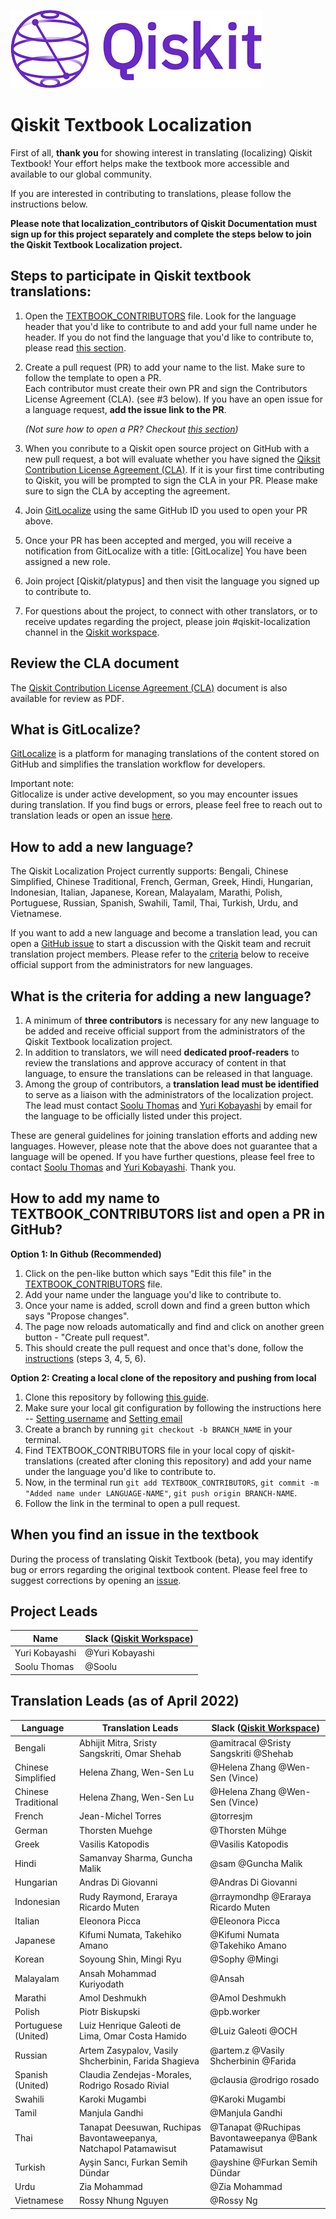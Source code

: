 ![Image](images/qiskit-logo-purple.png?raw=true)

# Qiskit Textbook Localization

First of all, **thank you** for showing interest in translating (localizing) Qiskit Textbook! Your effort helps make the textbook more accessible and available to our global community.

If you are interested in contributing to translations, please follow the instructions below.</br>

**Please note that localization_contributors of Qiskit Documentation must sign up for this project separately and complete the steps below to join the Qiskit Textbook Localization project.**


## Steps to participate in Qiskit textbook translations:

1. Open the [TEXTBOOK_CONTRIBUTORS](https://github.com/qiskit-community/qiskit-translations/TEXTBOOK_CONTRIBUTORS) file. Look for the language header that you'd like to contribute to and add your full name under he header. If you do not find the language that you'd like to contribute to, please read [this section](#how-to-add-a-new-language).<br/>
2. Create a pull request (PR) to add your name to the list. Make sure to follow the template to open a PR.<br/>
Each contributor must create their own PR and sign the Contributors License Agreement (CLA). (see #3 below).
If you have an open issue for a language request, **add the issue link to the PR**.

   _(Not sure how to open a PR? Checkout [this section](#how-to-add-my-name-to-textbook_contributors-list-and-open-a-pr-in-github))_
   
3. When you conribute to a Qiskit open source project on GitHub with a new pull request, a bot will evaluate whether you have signed the [Qiksit Contribution License Agreement (CLA)](https://qiskit.org/license/qiskit-cla.pdf). If it is your first time contributing to Qiskit, you will be prompted to sign the CLA in your PR. Please make sure to sign the CLA by accepting the agreement.<br/>
4. Join [GitLocalize](https://gitlocalize.com) using the same GitHub ID you used to open your PR above.  
5. Once your PR has been accepted and merged, you will receive a notification from GitLocalize with a title: [GitLocalize] You have been assigned a new role.<br/>
6. Join project [Qiskit/platypus] and then visit the language you signed up to contribute to.<br/>
7. For questions about the project, to connect with other translators, or to receive updates regarding the project, please join #qiskit-localization channel in the [Qiskit workspace](http://ibm.co/joinqiskitslack). <br/>

## Review the CLA document
The [Qiskit Contribution License Agreement (CLA)](https://qiskit.org/license/qiskit-cla.pdf) document is also available for review as PDF.

## What is GitLocalize?

[GitLocalize](https://gitlocalize.com) is a platform for managing translations of the content stored on GitHub and simplifies the translation workflow for developers.

Important note:<br/>
Gitlocalize is under active development, so you may encounter issues during translation. If you find bugs or errors, please feel free to reach out to translation leads or open an issue [here](https://github.com/gitlocalize/gitlocalize-ibm/issues). 


## How to add a new language?

The Qiskit Localization Project currently supports: Bengali, Chinese Simplified, Chinese Traditional, French, German, Greek, Hindi, Hungarian, Indonesian, Italian, Japanese, Korean, Malayalam, Marathi, Polish, Portuguese, Russian, Spanish, Swahili, Tamil, Thai, Turkish, Urdu, and Vietnamese. 

If you want to add a new language and become a translation lead, you can open a [GitHub issue](https://github.com/qiskit-community/qiskit-translations/issues/new/choose) to start a discussion with the Qiskit team and recruit translation project members. Please refer to the [criteria](#what-is-the-criteria-for-adding-a-new-language?) below to receive official support from the administrators for new languages.


## What is the criteria for adding a new language?

1. A minimum of **three contributors** is necessary for any new language to be added and receive official support from the administrators of the Qiskit Textbook localization project.<br/>
2. In addition to translators, we will need **dedicated proof-readers** to review the translations and approve accuracy of content in that language, to ensure the translations can be released in that language.<br/>
3. Among the group of contributors, a **translation lead must be identified** to serve as a liaison with the administrators of the localization project. The lead must contact [Soolu Thomas](mailto:soolu.thomas@ibm.com?subject=[GitHub]%20Qiskit%20Documentation%20Translation) and [Yuri Kobayashi](mailto:yurik@jp.ibm.com?subject=[GitHub]%20Qiskit%20Documentation%20Translation) by email for the language to be officially listed under this project. <br/>

These are general guidelines for joining translation efforts and adding new languages.
However, please note that the above does not guarantee that a language will be opened.
If you have further questions, please feel free to contact [Soolu Thomas](mailto:soolu.thomas@ibm.com?subject=[GitHub]%20Qiskit%20Documentation%20Translation) and [Yuri Kobayashi](mailto:yurik@jp.ibm.com?subject=[GitHub]%20Qiskit%20Documentation%20Translation). Thank you.


## How to add my name to TEXTBOOK_CONTRIBUTORS list and open a PR in GitHub?

**Option 1: In Github (Recommended)**
1. Click on the pen-like button which says "Edit this file" in the [TEXTBOOK_CONTRIBUTORS](https://github.com/qiskit-community/qiskit-translations/blob/master/TEXTBOOK_CONTRIBUTORS) file.
2. Add your name under the language you'd like to contribute to.
3. Once your name is added, scroll down and find a green button which says "Propose changes".
4. The page now reloads automatically and find and click on another green button - "Create pull request".
5. This should create the pull request and once that's done, follow the [instructions](https://github.com/qiskit-community/qiskit-translations/blob/master/TEXTBOOK_README.md#steps-to-participate-in-qiskit-textbook-translations) (steps 3, 4, 5, 6).

**Option 2: Creating a local clone of the repository and pushing from local**
1. Clone this repository by following [this guide](https://docs.github.com/en/github/creating-cloning-and-archiving-repositories/cloning-a-repository-from-github/cloning-a-repository).
2. Make sure your local git configuration by following the instructions here -- [Setting username](https://docs.github.com/en/get-started/getting-started-with-git/setting-your-username-in-git) and [Setting email](https://docs.github.com/en/github/setting-up-and-managing-your-github-user-account/managing-email-preferences/setting-your-commit-email-address#setting-your-commit-email-address-in-git)
3. Create a branch by running `git checkout -b BRANCH_NAME` in your terminal.
4. Find TEXTBOOK_CONTRIBUTORS file in your local copy of qiskit-translations (created after cloning this repository) and add your name under the language you'd like to contribute to.
5. Now, in the terminal run `git add TEXTBOOK_CONTRIBUTORS`, `git commit -m "Added name under LANGUAGE-NAME"`, `git push origin BRANCH-NAME`. 
6. Follow the link in the terminal to open a pull request.


## When you find an issue in the textbook

During the process of translating Qiskit Textbook (beta), you may identify bug or errors regarding the original textbook content. Please feel free to suggest corrections by opening an [issue](https://github.com/Qiskit/platypus/issues/new/choose).

## Project Leads

| Name | Slack ([Qiskit Workspace](http://ibm.co/joinqiskitslack)) |
| ---    | --- |
| Yuri Kobayashi | @Yuri Kobayashi |
| Soolu Thomas | @Soolu |


## Translation Leads (as of April 2022)

| **Language** | **Translation Leads** | **Slack ([Qiskit Workspace](http://ibm.co/joinqiskitslack))** |
| ---     | ---    | --- |
| Bengali | Abhijit Mitra, Sristy Sangskriti, Omar Shehab |  @amitracal @Sristy Sangskriti @Shehab  |
| Chinese Simplified | Helena Zhang, Wen-Sen Lu |  @Helena Zhang @Wen-Sen (Vince)  |
| Chinese Traditional | Helena Zhang, Wen-Sen Lu |  @Helena Zhang @Wen-Sen (Vince)  |
| French | Jean-Michel Torres | @torresjm |
| German | Thorsten Muehge | @Thorsten Mühge |
| Greek | Vasilis Katopodis | @Vasilis Katopodis |
| Hindi | Samanvay Sharma, Guncha Malik | @sam @Guncha Malik |
| Hungarian | Andras Di Giovanni | @Andras Di Giovanni |
| Indonesian | Rudy Raymond, Eraraya Ricardo Muten | @rraymondhp @Eraraya Ricardo Muten |
| Italian | Eleonora Picca | @Eleonora Picca |
| Japanese | Kifumi Numata, Takehiko Amano |@Kifumi Numata @Takehiko Amano |
| Korean | Soyoung Shin, Mingi Ryu | @Sophy @Mingi|
| Malayalam | Ansah Mohammad Kuriyodath | @Ansah |
| Marathi | Amol Deshmukh | @Amol Deshmukh |
| Polish | Piotr Biskupski | @pb.worker |
| Portuguese (United) | Luiz Henrique Galeoti de Lima, Omar Costa Hamido | @Luiz Galeoti @OCH |
| Russian | Artem Zasypalov, Vasily Shcherbinin, Farida Shagieva | @artem.z @Vasily Shcherbinin @Farida |
| Spanish (United) | Claudia Zendejas-Morales, Rodrigo Rosado Rivial  | @clausia @rodrigo rosado |
| Swahili | Karoki Mugambi | @Karoki Mugambi |
| Tamil | Manjula Gandhi | @Manjula Gandhi |
| Thai | Tanapat Deesuwan, Ruchipas Bavontaweepanya, Natchapol Patamawisut | @Tanapat @Ruchipas Bavontaweepanya @Bank Patamawisut |
| Turkish | Ayşin Sancı, Furkan Semih Dündar | @ayshine @Furkan Semih Dündar |
| Urdu | Zia Mohammad | @Zia Mohammad |
| Vietnamese | Rossy Nhung Nguyen | @Rossy Ng |
